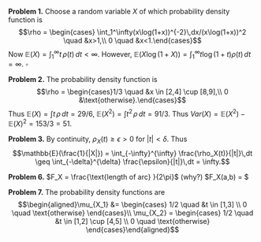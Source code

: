 **Problem 1.** Choose a random variable $X$ of which probability density function is 
$$\rho = \begin{cases} \int_1^\infty(x\log(1+x))^{-2}\,dx/(x\log(1+x))^2 \quad &x>1,\\
0 \quad &x<1.\end{cases}$$
Now $\mathbb{E}(X) = \int_1^\infty t\,\rho(t)\,dt <\infty$. However, $\mathbb{E}(X\log(1+X)) = \int_1^\infty t\log(1+t)\rho(t)\,dt=\infty.$ $\square$

**Problem 2.** The probability density function is
$$\rho = \begin{cases}1/3 \quad &x \in [2,4] \cup [8,9],\\
0  &\text{otherwise}.\end{cases}$$
Thus $\mathbb{E}(X) = \int t\,\rho\,dt = 29/6$, $\mathbb{E}(X^2) = \int t^2\,\rho\,dt = 91/3$.
Thus $Var(X)=\mathbb{E}(X^2)-\mathbb{E}(X)^2=153/3=51.$

**Problem 3.** By continuity, $\rho_X(t) \geq \epsilon > 0$ for $|t| < \delta$. Thus
$$\mathbb{E}(\frac{1}{|X|}) = \int_{-\infty}^{\infty} \frac{\rho_X(t)}{|t|}\,dt \geq \int_{-\delta}^{\delta} \frac{\epsilon}{|t|}\,dt = \infty.$$

**Problem 6.** $F_X = \frac{\text{length of arc} }{2\pi}$ (why?)
$F_X(a,b) = $

**Problem 7.** The probability density functions are
$$\begin{aligned}\mu_{X_1} &= \begin{cases} 1/2 \quad &t \in [1,3] \\ 0 \quad \text{otherwise} \end{cases}\\
\mu_{X_2} = \begin{cases} 1/2 \quad &t \in [1,2] \cup [4,5] \\ 0 \quad \text{otherwise} \end{cases}\end{aligned}$$

<!--stackedit_data:
eyJoaXN0b3J5IjpbMTk0OTg4MDkxNywtNzQwOTY5MjA5LDExMT
Q3MDM0MjgsLTk4NjQ3MjEyMCwyMDM3MzM4NDQ0LC0xNDQxODEx
NjkyLDE1OTk2OTgxNTksLTg0NTE0MzI5NSwtMzY4NjAzNTQwLC
05ODI5MDQ2OSw4OTk2NDA0NjIsNTQ1OTc2NTQzLDU3MjI5Njcz
NiwtMjI0MDQ4ODg4XX0=
-->